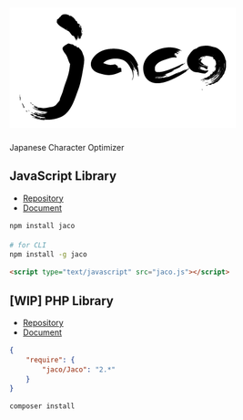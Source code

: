 # ![jaco](jaco.png)

Japanese Character Optimizer

## JavaScript Library

- [Repository](https://github.com/jaco-project/jaco-js)
- [Document](./js/)

```sh
npm install jaco

# for CLI
npm install -g jaco
```

```html
<script type="text/javascript" src="jaco.js"></script>
```

## [WIP] PHP Library

- [Repository](https://github.com/jaco-project/jaco-php)
- [Document](./php/)

```json
{
	"require": {
		"jaco/Jaco": "2.*"
	}
}
```

```sh
composer install
```
